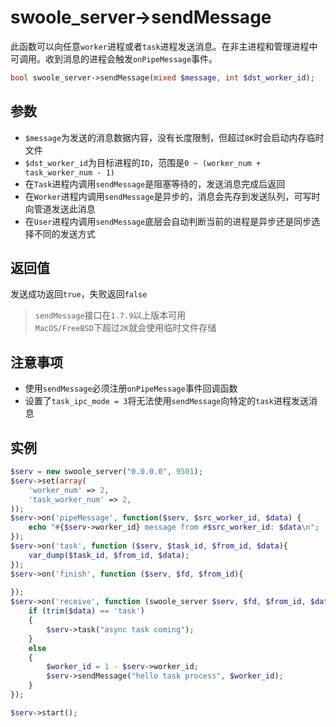 # swoole_server->sendMessage

此函数可以向任意`worker`进程或者`task`进程发送消息。在非主进程和管理进程中可调用。收到消息的进程会触发`onPipeMessage`事件。

```php
bool swoole_server->sendMessage(mixed $message, int $dst_worker_id);
```

参数
----
* `$message`为发送的消息数据内容，没有长度限制，但超过`8K`时会启动内存临时文件
* `$dst_worker_id`为目标进程的`ID`，范围是`0 ~ (worker_num + task_worker_num - 1)`
* 在`Task`进程内调用`sendMessage`是阻塞等待的，发送消息完成后返回
* 在`Worker`进程内调用`sendMessage`是异步的，消息会先存到发送队列，可写时向管道发送此消息
* 在`User`进程内调用`sendMessage`底层会自动判断当前的进程是异步还是同步选择不同的发送方式

返回值
---
发送成功返回`true`，失败返回`false`

> `sendMessage`接口在`1.7.9`以上版本可用  
> `MacOS/FreeBSD`下超过`2K`就会使用临时文件存储  

注意事项
---
* 使用`sendMessage`必须注册`onPipeMessage`事件回调函数
* 设置了`task_ipc_mode = 3`将无法使用`sendMessage`向特定的`task`进程发送消息

实例
----
```php
$serv = new swoole_server("0.0.0.0", 9501);
$serv->set(array(
    'worker_num' => 2,
    'task_worker_num' => 2,
));
$serv->on('pipeMessage', function($serv, $src_worker_id, $data) {
	echo "#{$serv->worker_id} message from #$src_worker_id: $data\n";
});
$serv->on('task', function ($serv, $task_id, $from_id, $data){
	var_dump($task_id, $from_id, $data);
});
$serv->on('finish', function ($serv, $fd, $from_id){
	
});
$serv->on('receive', function (swoole_server $serv, $fd, $from_id, $data) {
    if (trim($data) == 'task')
    {
        $serv->task("async task coming");
    }
    else
    {
        $worker_id = 1 - $serv->worker_id;
        $serv->sendMessage("hello task process", $worker_id);
    }
});

$serv->start();
```
 